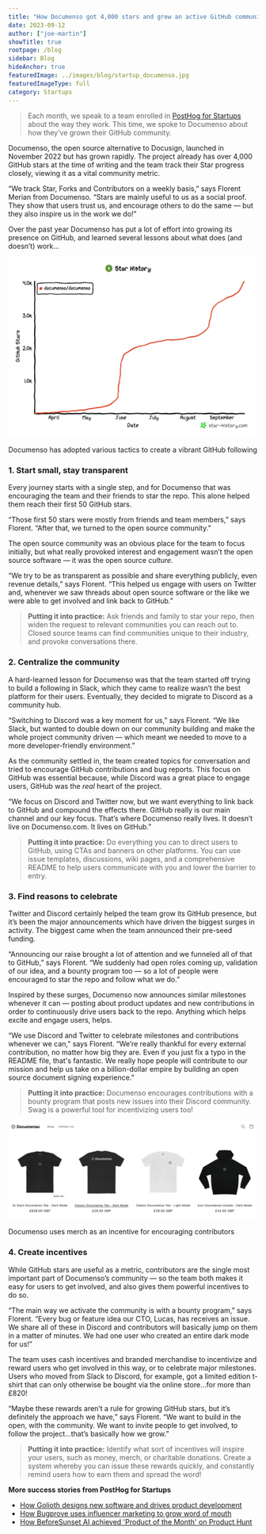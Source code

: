 ```yaml
---
title: "How Documenso got 4,000 stars and grew an active GitHub community"
date: 2023-09-12
author: ["joe-martin"]
showTitle: true
rootpage: /blog
sidebar: Blog
hideAnchor: true
featuredImage: ../images/blog/startup_documenso.jpg
featuredImageType: full
category: Startups
---
```


> Each month, we speak to a team enrolled in [PostHog for Startups](/startups) about the way they work. This time, we spoke to Documenso about how they’ve grown their GitHub community. 

Documenso, the open source alternative to Docusign, launched in November 2022 but has grown rapidly. The project already has over 4,000 GitHub stars at the time of writing and the team track their Star progress closely, viewing it as a vital community metric.

“We track Star, Forks and Contributors on a weekly basis,” says Florent Merian from Documenso. “Stars are mainly useful to us as a social proof. They show that users trust us, and encourage others to do the same — but they also inspire us in the work we do!”

Over the past year Documenso has put a lot of effort into growing its presence on GitHub, and learned several lessons about what does (and doesn’t) work...

![Documenso GitHub Stars](../images/blog/documenso-stars.png)
<Caption>Documenso has adopted various tactics to create a vibrant GitHub following</Caption>

### 1. Start small, stay transparent

Every journey starts with a single step, and for Documenso that was encouraging the team and their friends to star the repo. This alone helped them reach their first 50 GitHub stars. 

“Those first 50 stars were mostly from friends and team members,” says Florent. “After that, we turned to the open source community.”

The open source community was an obvious place for the team to focus initially, but what really provoked interest and engagement wasn’t the open source software — it was the open source _culture_.

“We try to be as transparent as possible and share everything publicly, even revenue details,” says Florent. “This helped us engage with users on Twitter and, whenever we saw threads about open source software or the like we were able to get involved and link back to GitHub.”

> **Putting it into practice:** Ask friends and family to star your repo, then widen the request to relevant communities you can reach out to. Closed source teams can find communities unique to their industry, and provoke conversations there. 

### 2. Centralize the community 

A hard-learned lesson for Documenso was that the team started off trying to build a following in Slack, which they came to realize wasn’t the best platform for their users. Eventually, they decided to migrate to Discord as a community hub.

“Switching to Discord was a key moment for us,” says Florent. “We like Slack, but wanted to double down on our community building and make the whole project community driven — which meant we needed to move to a more developer-friendly environment.”

As the community settled in, the team created topics for conversation and tried to encourage GitHub contributions and bug reports. This focus on GitHub was essential because, while Discord was a great place to engage users, GitHub was the _real_ heart of the project. 

“We focus on Discord and Twitter now, but we want everything to link back to GitHub and compound the effects there. GitHub really is our main channel and our key focus. That’s where Documenso really lives. It doesn’t live on Documenso.com. It lives on GitHub.”

> **Putting it into practice:** Do everything you can to direct users to GitHub, using CTAs and banners on other platforms. You can use issue templates, discussions, wiki pages, and a comprehensive README to help users communicate with you and lower the barrier to entry. 

### 3. Find reasons to celebrate

Twitter and Discord certainly helped the team grow its GitHub presence, but it’s been the major announcements which have driven the biggest surges in activity. The biggest came when the team announced their pre-seed funding.

“Announcing our raise brought a lot of attention and we funneled all of that to GitHub,” says Florent. “We suddenly had open roles coming up, validation of our idea, and a bounty program too — so a lot of people were encouraged to star the repo and follow what we do.”

Inspired by these surges, Documenso now announces similar milestones whenever it can — posting about product updates and new contributions in order to continuously drive users back to the repo. Anything which helps excite and engage users, helps. 

“We use Discord and Twitter to celebrate milestones and contributions whenever we can,” says Florent. “We’re really thankful for every external contribution, no matter how big they are. Even if you just fix a typo in the README file, that's fantastic. We really hope people will contribute to our mission and help us take on a billion-dollar empire by building an open source document signing experience.”

> **Putting it into practice:** Documenso encourages contributions with a bounty program that posts new issues into their Discord community. Swag is a powerful tool for incentivizing users too! 

![Documenso store](../images/blog/documenso_store.png)
<Caption>Documenso uses merch as an incentive for encouraging contributors</Caption>

### 4. Create incentives

While GitHub stars are useful as a metric, contributors are the single most important part of Documenso’s community — so the team both makes it easy for users to get involved, and also gives them powerful incentives to do so. 

“The main way we activate the community is with a bounty program,” says Florent. “Every bug or feature idea our CTO, Lucas, has receives an issue. We share all of these in Discord and contributors will basically jump on them in a matter of minutes. We had one user who created an entire dark mode for us!”

The team uses cash incentives and branded merchandise to incentivize and reward users who get involved in this way, or to celebrate major milestones. Users who moved from Slack to Discord, for example, got a limited edition t-shirt that can only otherwise be bought via the online store…for more than £820!

“Maybe these rewards aren’t a rule for growing GitHub stars, but it’s definitely the approach we have,” says Florent. “We want to build in the open, with the community. We want to invite people to get involved, to follow the project…that’s basically how we grow.”

> **Putting it into practice:** Identify what sort of incentives will inspire your users, such as money, merch, or charitable donations. Create a system whereby you can issue these rewards quickly, and constantly remind users how to earn them and spread the word!

**More success stories from PostHog for Startups**
- [How Golioth designs new software and drives product development](/spotlights/startup-golioth)
- [How Bugprove uses influencer marketing to grow word of mouth](/spotlights/startup-bugprove)
- [How BeforeSunset AI achieved 'Product of the Month' on Product Hunt](spotlights/startup-before-sunset-ai)
